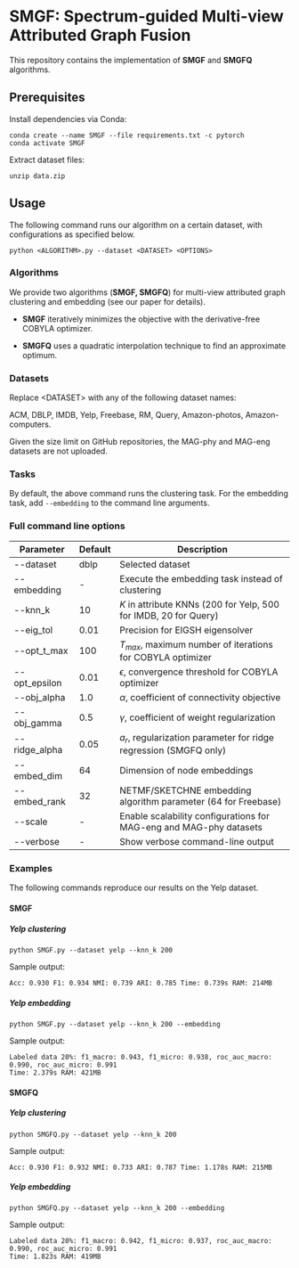 # SMGF: Spectrum-guided Multi-view Attributed Graph Fusion

This repository contains the implementation of **SMGF**  and **SMGFQ** algorithms.

## Prerequisites

Install dependencies via Conda:
```
conda create --name SMGF --file requirements.txt -c pytorch
conda activate SMGF
```

Extract dataset files: 
```
unzip data.zip
```

## Usage

The following command runs our algorithm on a certain dataset, with configurations as specified below.

```
python <ALGORITHM>.py --dataset <DATASET> <OPTIONS>
```

### Algorithms

We provide two algorithms (**SMGF, SMGFQ**) for multi-view attributed graph clustering and embedding (see our paper for details).

- **SMGF** iteratively minimizes the objective with the derivative-free COBYLA optimizer. 

- **SMGFQ** uses a quadratic interpolation technique to find an approximate optimum. 

### Datasets

Replace \<DATASET\> with any of the following dataset names:

ACM, DBLP, IMDB, Yelp, Freebase, RM, Query, Amazon-photos, Amazon-computers.

Given the size limit on GitHub repositories, the MAG-phy and MAG-eng datasets are not uploaded.

### Tasks

By default, the above command runs the clustering task. For the embedding task, add `--embedding` to the command line arguments.

### Full command line options

| Parameter     | Default | Description                                                  |
| ------------- | ------- | ------------------------------------------------------------ |
| --dataset     | dblp    | Selected dataset                                         |
| --embedding   | -       | Execute the embedding task instead of clustering       |
| --knn_k       | 10      | $K$ in attribute KNNs (200 for Yelp, 500 for IMDB, 20 for Query)         |
| --eig_tol     | 0.01    | Precision for EIGSH eigensolver                                    |
| --opt_t_max   | 100     | $T_{max}$, maximum number of iterations for COBYLA optimizer |
| --opt_epsilon | 0.01    | $\epsilon$, convergence threshold for COBYLA optimizer       |
| --obj_alpha   | 1.0     | $\alpha$, coefficient of connectivity objective              |
| --obj_gamma   | 0.5     | $\gamma$, coefficient of weight regularization               |
| --ridge_alpha | 0.05    | $a_r$, regularization parameter for ridge regression (SMGFQ only)        |
| --embed_dim   | 64      | Dimension of node embeddings                                  |
| --embed_rank  | 32      | NETMF/SKETCHNE embedding algorithm parameter (64 for Freebase)                 |
| --scale       | -       | Enable scalability configurations for MAG-eng and MAG-phy datasets         |
| --verbose     | -       | Show verbose command-line output                          |

### Examples

The following commands reproduce our results on the Yelp dataset.

#### **SMGF**
##### Yelp clustering
```
python SMGF.py --dataset yelp --knn_k 200
```
Sample output: 
```
Acc: 0.930 F1: 0.934 NMI: 0.739 ARI: 0.785 Time: 0.739s RAM: 214MB
```
##### Yelp embedding
```
python SMGF.py --dataset yelp --knn_k 200 --embedding
```
Sample output: 
```
Labeled data 20%: f1_macro: 0.943, f1_micro: 0.938, roc_auc_macro: 0.990, roc_auc_micro: 0.991
Time: 2.379s RAM: 421MB
```

#### **SMGFQ**
##### Yelp clustering
```
python SMGFQ.py --dataset yelp --knn_k 200
```
Sample output: 
```
Acc: 0.930 F1: 0.932 NMI: 0.733 ARI: 0.787 Time: 1.178s RAM: 215MB
```
##### Yelp embedding
```
python SMGFQ.py --dataset yelp --knn_k 200 --embedding
```
Sample output: 
```
Labeled data 20%: f1_macro: 0.942, f1_micro: 0.937, roc_auc_macro: 0.990, roc_auc_micro: 0.991
Time: 1.823s RAM: 419MB
```
